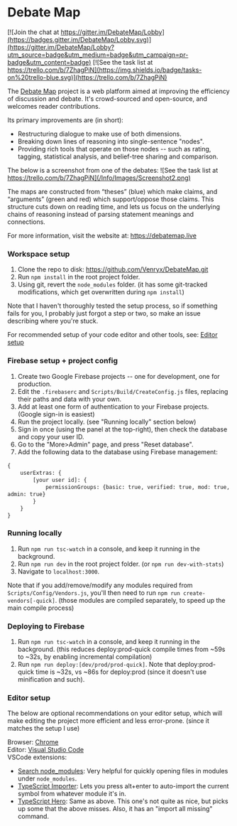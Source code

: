 # Debate Map

[![Join the chat at https://gitter.im/DebateMap/Lobby](https://badges.gitter.im/DebateMap/Lobby.svg)](https://gitter.im/DebateMap/Lobby?utm_source=badge&utm_medium=badge&utm_campaign=pr-badge&utm_content=badge)
[![See the task list at https://trello.com/b/7ZhagPiN](https://img.shields.io/badge/tasks-on%20trello-blue.svg)](https://trello.com/b/7ZhagPiN)

The [Debate Map](https://debatemap.live) project is a web platform aimed at improving the efficiency of discussion and debate. It's crowd-sourced and open-source, and welcomes reader contributions.

Its primary improvements are (in short):
* Restructuring dialogue to make use of both dimensions.
* Breaking down lines of reasoning into single-sentence "nodes".
* Providing rich tools that operate on those nodes -- such as rating, tagging, statistical analysis, and belief-tree sharing and comparison.

The below is a screenshot from one of the debates:
![See the task list at https://trello.com/b/7ZhagPiN](/Info/Images/Screenshot2.png)

The maps are constructed from “theses” (blue) which make claims, and “arguments” (green and red) which support/oppose those claims. This structure cuts down on reading time, and lets us focus on the underlying chains of reasoning instead of parsing statement meanings and connections.

For more information, visit the website at: <https://debatemap.live>

### Workspace setup

1) Clone the repo to disk: <https://github.com/Venryx/DebateMap.git>
2) Run `npm install` in the root project folder.
3) Using git, revert the `node_modules` folder. (it has some git-tracked modifications, which get overwritten during `npm install`)

Note that I haven't thoroughly tested the setup process, so if something fails for you, I probably just forgot a step or two, so make an issue describing where you're stuck.

For recommended setup of your code editor and other tools, see: [Editor setup](#editor-setup)

### Firebase setup + project config

1) Create two Google Firebase projects -- one for development, one for production.
2) Edit the `.firebaserc` and `Scripts/Build/CreateConfig.js` files, replacing their paths and data with your own.
3) Add at least one form of authentication to your Firebase projects. (Google sign-in is easiest)
4) Run the project locally. (see "Running locally" section below)
5) Sign in once (using the panel at the top-right), then check the database and copy your user ID.
6) Go to the "More>Admin" page, and press "Reset database".
7) Add the following data to the database using Firebase management:
```
{
	userExtras: {
		[your user id]: {
			permissionGroups: {basic: true, verified: true, mod: true, admin: true}
		}
	}
}
```

### Running locally

1) Run `npm run tsc-watch` in a console, and keep it running in the background.
2) Run `npm run dev` in the root project folder. (or `npm run dev-with-stats`)
3) Navigate to `localhost:3000`.

Note that if you add/remove/modify any modules required from `Scripts/Config/Vendors.js`, you'll then need to run `npm run create-vendors[-quick]`. (those modules are compiled separately, to speed up the main compile process)

### Deploying to Firebase

1) Run `npm run tsc-watch` in a console, and keep it running in the background. (this reduces deploy:prod-quick compile times from ~59s to ~32s, by enabling incremental compilation)
2) Run `npm run deploy:[dev/prod/prod-quick]`. Note that deploy:prod-quick time is ~32s, vs ~86s for deploy:prod (since it doesn't use minification and such).

### Editor setup

The below are optional recommendations on your editor setup, which will make editing the project more efficient and less error-prone. (since it matches the setup I use)

Browser: [Chrome](https://www.google.com/chrome)  
Editor: [Visual Studio Code](https://code.visualstudio.com)  
VSCode extensions:
* [Search node_modules](https://marketplace.visualstudio.com/items?itemName=jasonnutter.search-node-modules): Very helpful for quickly opening files in modules under `node_modules`.
* [TypeScript Importer](https://marketplace.visualstudio.com/items?itemName=dbaeumer.vscode-eslint): Lets you press alt+enter to auto-import the current symbol from whatever module it's in.
* [TypeScript Hero](https://marketplace.visualstudio.com/items?itemName=rbbit.typescript-hero): Same as above. This one's not quite as nice, but picks up some that the above misses. Also, it has an "import all missing" command.
<!--
* [ESLint](https://marketplace.visualstudio.com/items?itemName=dbaeumer.vscode-eslint): Shows warnings when code does not match the project's coding style.
-->